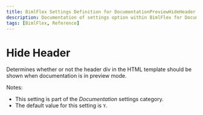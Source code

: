 ```yaml
---
title: BimlFlex Settings Definition for DocumentationPreviewHideHeader
description: Documentation of settings option within BimlFlex for DocumentationPreviewHideHeader
tags: [BimlFlex, Reference]
---
```


# Hide Header

Determines whether or not the header div in the HTML template should be shown when documentation is in preview mode.

Notes:

* This setting is part of the *Documentation* settings category.
* The default value for this setting is `Y`.
